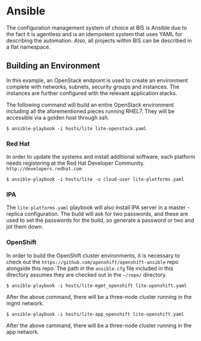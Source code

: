 # Ansible

The configuration management system of choice at BIS is Ansible due to the fact
it is agentless and is an idempotent system that uses YAML for describing the
automation. Also, all projects within BIS can be described in a flat namespace.

## Building an Environment

In this example, an OpenStack endpoint is used to create an environment complete
with networks, subnets, security groups and instances. The instances are further
configured with the relevant application stacks. 

The following command will build an entire OpenStack environment including all
the aforementioned pieces running RHEL7. They will be accessible via a golden
host through ssh.

`$ ansible-playbook -i hosts/lite lite-openstack.yaml`

### Red Hat 
In order to update the systems and install additional software, each platform
needs registering at the Red Hat Developer Community. 
`http://developers.redhat.com`

`$ ansible-playbook -i hosts/lite -u cloud-user lite-platforms.yaml`

### IPA

The `lite-platforms.yaml` playbook will also install IPA server in a master -
replica configuration. The build will ask for two passwords, and these are
used to set the passwords for the build, so generate a password or two and
jot them down. 

### OpenShift
In order to build the OpenShift cluster environments, it is necessary to check
out the `https://github.com/openshift/openshift-ansible` repo alongside this
repo. The path in the `ansible.cfg` file included in this directory assumes
they are checked out in the `~/repo/` directory.

`$ ansible-playbook -i hosts/lite-mgmt_openshift lite-openshift.yaml`

After the above command, there will be a three-node cluster running in the
mgmt network.

`$ ansible-playbook -i hosts/lite-app_openshift lite-openshift.yaml`

After the above cammand, there will be a three-node cluster running in the 
app network.

